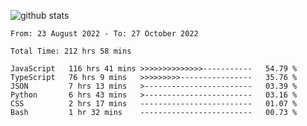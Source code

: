 
![github stats](https://github-readme-stats.vercel.app/api?username=realmahd1&show_icons=true&theme=codeSTACKr&hide_rank=true&count_private=true)

<!--START_SECTION:waka-->

```text
From: 23 August 2022 - To: 27 October 2022

Total Time: 212 hrs 58 mins

JavaScript   116 hrs 41 mins >>>>>>>>>>>>>>-----------   54.79 %
TypeScript   76 hrs 9 mins   >>>>>>>>>----------------   35.76 %
JSON         7 hrs 13 mins   >------------------------   03.39 %
Python       6 hrs 43 mins   >------------------------   03.16 %
CSS          2 hrs 17 mins   -------------------------   01.07 %
Bash         1 hr 32 mins    -------------------------   00.73 %
```

<!--END_SECTION:waka-->
